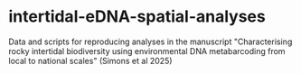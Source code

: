 # intertidal-eDNA-spatial-analyses
Data and scripts for reproducing analyses in the manuscript "Characterising rocky intertidal biodiversity using environmental DNA metabarcoding from local to national scales" (Simons et al 2025)
